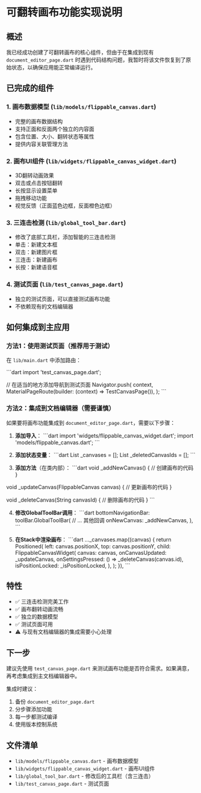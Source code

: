 # 可翻转画布功能实现说明

## 概述
我已经成功创建了可翻转画布的核心组件，但由于在集成到现有 `document_editor_page.dart` 时遇到代码结构问题，我暂时将该文件恢复到了原始状态，以确保应用能正常编译运行。

## 已完成的组件

### 1. 画布数据模型 (`lib/models/flippable_canvas.dart`)
- 完整的画布数据结构
- 支持正面和反面两个独立的内容面
- 包含位置、大小、翻转状态等属性
- 提供内容关联管理方法

### 2. 画布UI组件 (`lib/widgets/flippable_canvas_widget.dart`)
- 3D翻转动画效果
- 双击或点击按钮翻转
- 长按显示设置菜单
- 拖拽移动功能
- 视觉反馈（正面蓝色边框，反面橙色边框）

### 3. 三连击检测 (`lib/global_tool_bar.dart`)
- 修改了底部工具栏，添加智能的三连击检测
- 单击：新建文本框
- 双击：新建图片框
- 三连击：新建画布
- 长按：新建语音框

### 4. 测试页面 (`lib/test_canvas_page.dart`)
- 独立的测试页面，可以直接测试画布功能
- 不依赖现有的文档编辑器

## 如何集成到主应用

### 方法1：使用测试页面（推荐用于测试）

在 `lib/main.dart` 中添加路由：

\`\`\`dart
import 'test_canvas_page.dart';

// 在适当的地方添加导航到测试页面
Navigator.push(
  context,
  MaterialPageRoute(builder: (context) => TestCanvasPage()),
);
\`\`\`

### 方法2：集成到文档编辑器（需要谨慎）

如果要将画布功能集成到 `document_editor_page.dart`，需要以下步骤：

1. **添加导入**：
\`\`\`dart
import 'widgets/flippable_canvas_widget.dart';
import 'models/flippable_canvas.dart';
\`\`\`

2. **添加状态变量**：
\`\`\`dart
List<FlippableCanvas> _canvases = [];
List<String> _deletedCanvasIds = [];
\`\`\`

3. **添加方法**（在类内部）：
\`\`\`dart
void _addNewCanvas() {
  // 创建画布的代码
}

void _updateCanvas(FlippableCanvas canvas) {
  // 更新画布的代码
}

void _deleteCanvas(String canvasId) {
  // 删除画布的代码
}
\`\`\`

4. **修改GlobalToolBar调用**：
\`\`\`dart
bottomNavigationBar: toolBar.GlobalToolBar(
  // ... 其他回调
  onNewCanvas: _addNewCanvas,
),
\`\`\`

5. **在Stack中渲染画布**：
\`\`\`dart
..._canvases.map<Widget>((canvas) {
  return Positioned(
    left: canvas.positionX,
    top: canvas.positionY,
    child: FlippableCanvasWidget(
      canvas: canvas,
      onCanvasUpdated: _updateCanvas,
      onSettingsPressed: () => _deleteCanvas(canvas.id),
      isPositionLocked: _isPositionLocked,
    ),
  );
}),
\`\`\`

## 特性

- ✅ 三连击检测完美工作
- ✅ 画布翻转动画流畅
- ✅ 独立的数据模型
- ✅ 测试页面可用
- ⚠️  与现有文档编辑器的集成需要小心处理

## 下一步

建议先使用 `test_canvas_page.dart` 来测试画布功能是否符合需求。如果满意，再考虑集成到主文档编辑器中。

集成时建议：
1. 备份 `document_editor_page.dart`
2. 分步骤添加功能
3. 每一步都测试编译
4. 使用版本控制系统

## 文件清单

- `lib/models/flippable_canvas.dart` - 画布数据模型
- `lib/widgets/flippable_canvas_widget.dart` - 画布UI组件  
- `lib/global_tool_bar.dart` - 修改后的工具栏（含三连击）
- `lib/test_canvas_page.dart` - 测试页面
